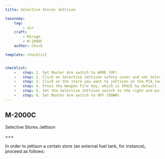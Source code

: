 ```yaml
---
title: Selective Stores Jettison

taxonomy:
    tag:
        - air
    craft:
        - Mirage
        - M-2000C
    author: Chuck

template: chucklist


checklist:
    -   step: 1. Set Master Arm switch to ARME (UP)
    -   step: 2. Click on Selective Jettison safety cover and set Selective Jettison switch to the left position
    -   step: 3. Click on the store you want to jettison on the PCA (we will select the external fuel tank RP). When selected, a yellow “S” caution will appear.
    -   step: 4. Press the Weapon Fire key, which is SPACE by default. Store will be dropped.
    -   step: 5. Set the Selective Jettison switch to the right and put the safety cover back on.
    -   step: 6. Set Master Arm switch to OFF (DOWN)
---
```


## M-2000C
Selective Stores Jettison

===

In order to jettison a certain store (an external fuel tank, for instance), proceed as follows:
